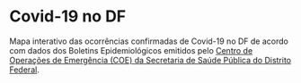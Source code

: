 # Covid-19 no DF

Mapa interativo das ocorrências confirmadas de Covid-19 no DF de acordo com dados dos Boletins Epidemiológicos emitidos pelo [Centro de Operações de Emergência (COE) da Secretaria de Saúde Pública do Distrito Federal](http://www.saude.df.gov.br/informativos-do-centro-de-operacoes-de-emergencia-coe/).

